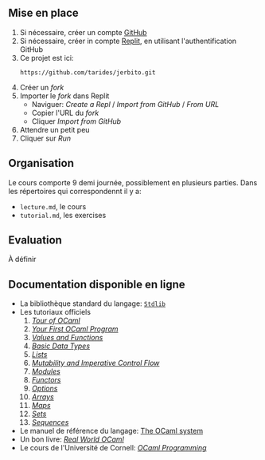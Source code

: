## Mise en place

1. Si nécessaire, créer un compte [GitHub](https://github.com)
1. Si nécessaire, créer in compte [Replit](https://replit.com), en utilisant l'authentification GitHub
1. Ce projet est ici:
   ```
   https://github.com/tarides/jerbito.git
   ```
1. Créer un _fork_
1. Importer le _fork_ dans Replit
    - Naviguer: _Create a Repl_ / _Import from GitHub_ / _From URL_
    - Copier l'URL du _fork_
    - Cliquer _Import from GitHub_
1. Attendre un petit peu
1. Cliquer sur _Run_

## Organisation

Le cours comporte 9 demi journée, possiblement en plusieurs parties. Dans les répertoires qui correspondennt il y a:
- `lecture.md`, le cours
- `tutorial.md`, les exercises

## Evaluation

À définir

## Documentation disponible en ligne

- La bibliothèque standard du langage: [`Stdlib`](https://ocaml.org/api/index.html)
- Les tutoriaux officiels
  1. [_Tour of OCaml_](https://ocaml.org/docs/tour-of-ocaml)
  1. [_Your First OCaml Program_](https://ocaml.org/docs/your-first-program)
  1. [_Values and Functions_](https://ocaml.org/docs/values-and-functions)
  1. [_Basic Data Types_](https://ocaml.org/docs/basic-data-types)
  1. [_Lists_](https://ocaml.org/docs/lists)
  1. [_Mutability and Imperative Control Flow_](https://ocaml.org/docs/mutability-imperative-control-flow)
  1. [_Modules_](https://ocaml.org/docs/modules)
  1. [_Functors_](https://ocaml.org/docs/functors)
  1. [_Options_](https://ocaml.org/docs/options)
  1. [_Arrays_](https://ocaml.org/docs/arrays)
  1. [_Maps_](https://ocaml.org/docs/maps)
  1. [_Sets_](https://ocaml.org/docs/sets)
  1. [_Sequences_](https://ocaml.org/docs/sequences)
- Le manuel de référence du langage: [The OCaml system](https://ocaml.org/releases/latest/manual.html)
- Un bon livre: [_Real World OCaml_](https://dev.realworldocaml.org/)
- Le cours de l'Université de Cornell: [_OCaml Programming_](https://cs3110.github.io/textbook/cover.html)
